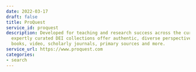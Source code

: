 ```yaml
---
date: 2022-03-17
draft: false
title: ProQuest
service_id: proquest
description: Developed for teaching and research success across the curriculum, ProQuest’s
  expertly curated DEI collections offer authentic, diverse perspectives spanning
  books, video, scholarly journals, primary sources and more.
service_url: https://www.proquest.com
categories:
- search
---
```



